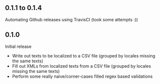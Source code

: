 0.1.1 to 0.1.4
--
Automating Github releases using TravisCI (took some attempts :))

0.1.0
--
Initial release
- Write out texts to be localized to a CSV file (grouped by locales missing the same texts)
- Fill out XMLs from localized texts from a CSV file (grouped by locales missing the same texts)
- Perform some really naive/corner-cases filled regex based validations
